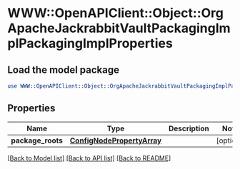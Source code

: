# WWW::OpenAPIClient::Object::OrgApacheJackrabbitVaultPackagingImplPackagingImplProperties

## Load the model package
```perl
use WWW::OpenAPIClient::Object::OrgApacheJackrabbitVaultPackagingImplPackagingImplProperties;
```

## Properties
Name | Type | Description | Notes
------------ | ------------- | ------------- | -------------
**package_roots** | [**ConfigNodePropertyArray**](ConfigNodePropertyArray.md) |  | [optional] 

[[Back to Model list]](../README.md#documentation-for-models) [[Back to API list]](../README.md#documentation-for-api-endpoints) [[Back to README]](../README.md)


